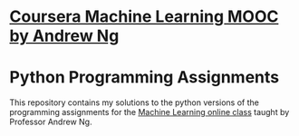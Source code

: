 # [Coursera Machine Learning MOOC by Andrew Ng](https://www.coursera.org/learn/machine-learning) 
# Python Programming Assignments

This repository contains my solutions to the python versions of the programming assignments for the [Machine Learning online class](https://www.coursera.org/learn/machine-learning) taught by Professor Andrew Ng.

